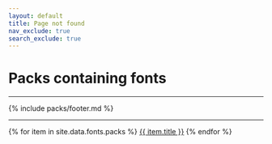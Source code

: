 ```yaml
---
layout: default
title: Page not found
nav_exclude: true
search_exclude: true
---
```

# Packs containing fonts
---
{% include packs/footer.md %}

---
{% for item in site.data.fonts.packs %}
<a href="{{ site.baseurl }}/rp/{{ item.url }}.html">{{ item.title }}</a>
{% endfor %}
